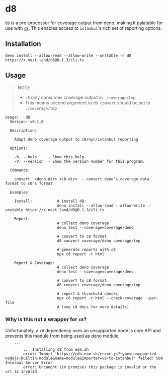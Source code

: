 # d8

`d8` is a pre-processor for coverage output from deno, making it palatable for
use with [`c8`](https://github.com/bcoe/c8). This enables access to `istanbul`'s
rich set of reporting options.

## Installation

`deno install --allow-read --allow-write --unstable -n d8 https://x.nest.land/d8@0.1.3/cli.ts`

## Usage

> NOTE

> - `c8` only consumes coverage output in `./coverage/tmp`
> - This means second argument to `d8 convert` should be set to `./coverage/tmp`

```
Usage:   d8
  Version: v0.1.0

  Description:

    Adapt deno coverage output to c8/nyc/istanbul reporting

  Options:

    -h, --help     - Show this help.
    -V, --version  - Show the version number for this program.

  Commands:

    convert  <deno-dir> <c8-dir>  - convert deno's coverage data format to c8's format

  Examples:

    Install:           # install d8:
                       deno install --allow-read --allow-write --unstable https://x.nest.land/d8@0.1.3/cli.ts

    Report:
                       # collect deno coverage
                       deno test --coverage=coverage/deno

                       # convert to c8 format
                       d8 convert coverage/deno coverage/tmp

                       # generate reports with c8
                       npx c8 report -r html

    Report & Coverage:
                       # collect deno coverage
                       deno test --coverage=coverage/deno

                       # convert to c8 format
                       d8 convert coverage/deno coverage/tmp

                       # report & threshold checks
                       npx c8 report -r html --check-coverage --per-file
                       # (see c8 docs for more details)
```

### Why is this not a wrapper for `c8`?

Unfortunately, a `c8` dependency uses an unsupported node.js core API and
prevents this module from being used as deno module.

        ```
            ..  Installing c8 from esm.sh
            error: Import 'https://cdn.esm.sh/error.js?type=unsupported-nodejs-builtin-module&name=module&importer=v8-to-istanbul' failed: 500 Internal Server Error
            error: Uncaught (in promise) this package is invalid or the url is invalid
            ```

